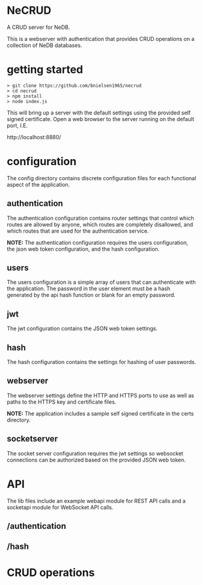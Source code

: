 # NeCRUD

A CRUD server for NeDB.

This is a webserver with authentication that provides CRUD operations on a collection
of NeDB databases.


# getting started

```shell
> git clone https://github.com/bnielsen1965/necrud
> cd necrud
> npm install
> node index.js
```

This will bring up a server with the default settings using the provided self signed
certificate. Open a web browser to the server running on the default port, I.E.

http://localhost:8880/


# configuration

The config directory contains discrete configuration files for each functional aspect
of the application.


## authentication

The authentication configuration contains router settings that control which routes
are allowed by anyone, which routes are completely disallowed, and which routes
that are used for the authentication service.

**NOTE:** The authentication configuration requires the users configuration, the
json web token configuration, and the hash configuration.


## users

The users configuration is a simple array of users that can authenticate with the
application. The password in the user element must be a hash generated by the api
hash function or blank for an empty password.


## jwt

The jwt configuration contains the JSON web token settings.


## hash

The hash configuration contains the settings for hashing of user passwords.


## webserver

The webserver settings define the HTTP and HTTPS ports to use as well as paths to
the HTTPS key and certificate files.

**NOTE:** The application includes a sample self signed certificate in the certs directory.


## socketserver

The socket server configuration requires the jwt settings so websocket connections
can be authorized based on the provided JSON web token.


# API

The lib files include an example webapi module for REST API calls and a socketapi
module for WebSocket API calls.


## /authentication


## /hash


# CRUD operations
